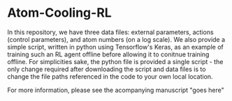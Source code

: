 # Atom-Cooling-RL
In this repository, we have three data files: external parameters, actions (control parameters), and atom numbers (on a log scale). 
We also provide a simple script, written in python using Tensorflow's Keras, as an example of training such an RL agent offline before allowing it to conitnue training offline. For simplicities sake, the python file is provided a single script - the only change required after downloading the script and data files is to change the file paths referenced in the code to your own local location. 

For more information, please see the acompanying manuscript "goes here"
